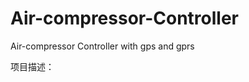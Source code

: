 Air-compressor-Controller
=========================

Air-compressor Controller with gps and gprs

项目描述：
    
      
